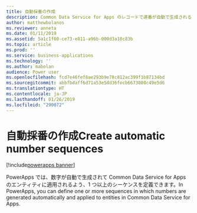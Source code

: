 ```yaml
---
title: 自動採番の作成
description: Common Data Service for Apps のレコードで連番が自動で生成されるよう採番方法を定義します。
author: matthewbolanos
ms.reviewer: anneta
ms.date: 01/11/2019
ms.assetid: 5a1c1f60-ce73-e811-a96b-000d3a18c83b
ms.topic: article
ms.prod: ''
ms.service: business-applications
ms.technology: ''
ms.author: mabolan
audience: Power user
ms.openlocfilehash: fcd7e46fef8ae293b9e78c812ac399f1b87134bd
ms.sourcegitcommit: abbfbdaff6d71a53e5dd36fecb6673080c49e5d6
ms.translationtype: HT
ms.contentlocale: ja-JP
ms.lasthandoff: 01/26/2019
ms.locfileid: "290072"
---
```

# <a name="create-automatic-number-sequences"></a><span data-ttu-id="031bd-103">自動採番の作成</span><span class="sxs-lookup"><span data-stu-id="031bd-103">Create automatic number sequences</span></span>


[!include[powerapps banner](../includes/powerapps.md)]

<span data-ttu-id="031bd-104">PowerApps では、数字が自動で生成されて Common Data Service for Apps のエンティティに適用されるよう、1 つ以上のシーケンスを定義できます。</span><span class="sxs-lookup"><span data-stu-id="031bd-104">In PowerApps, you can define one or more sequences in which numbers are generated automatically and applied to entities in Common Data Service for Apps.</span></span>
